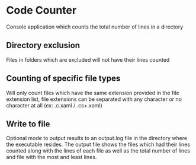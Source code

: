 # Code Counter

Console application which counts the total number of lines in a directory

## Directory exclusion
Files in folders which are excluded will not have their lines counted

## Counting of specific file types
Will only count files which have the same extension provided in the file extension list, file extensions can be separated with any character or no character at all (ex: .c.xaml / .cs+.xaml)

## Write to file
Optional mode to output results to an output.log file in the directory where the executable resides.
The output file shows the files which had their lines counted along with the lines of each file as well as the total number of lines and file with the most and least lines.
